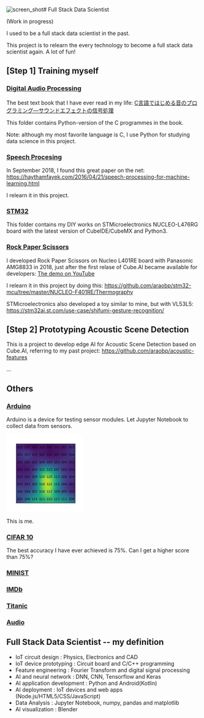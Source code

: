 ![screen_shot](https://github.com/araobp/full-stack-data-scientist/assets/11053654/8311c37c-8bb5-4550-ab3b-cb392abc971f)# Full Stack Data Scientist

(Work in progress)

I used to be a full stack data scientist in the past.

This project is to relearn the every technology to become a full stack data scientist again. A lot of fun!

## [Step 1] Training myself

### [Digital Audio Processing](DigitalAudioProcessing)

The best text book that I have ever read in my life: [C言語ではじめる音のプログラミング―サウンドエフェクトの信号処理](https://www.ohmsha.co.jp/book/9784274206504/)

This folder contains Python-version of the C programmes in the book.

Note: although my most favorite language is C, I use Python for studying data science in this project.

### [Speech Procesing](SpeechProcessing)

In September 2018, I found this great paper on the net: https://haythamfayek.com/2016/04/21/speech-processing-for-machine-learning.html

I relearn it in this project.

### [STM32](STM32)

This folder contains my DIY works on STMicroelectronics NUCLEO-L476RG board with the latest version of CubeIDE/CubeMX and Python3.

### [Rock Paper Scissors](RockPaperScissors)

I developed Rock Paper Scissors on Nucleo L401RE board with Panasonic AMG8833 in 2018, just after the first relase of Cube.AI became available for developers: [The demo on YouTube](https://www.youtube.com/shorts/d6OYSllaVEs)

I relearn it in this project by doing this: https://github.com/araobp/stm32-mcu/tree/master/NUCLEO-F401RE/Thermography

STMicroelectronics also developed a toy similar to mine, but with VL53L5: https://stm32ai.st.com/use-case/shifumi-gesture-recognition/

## [Step 2] Prototyping Acoustic Scene Detection

This is a project to develop edge AI for Acoustic Scene Detection based on Cube.AI, referring to my past project: https://github.com/araobp/acoustic-features

...

## Others

### [Arduino](Arduino)

Arduino is a device for testing sensor modules. Let Jupyter Notebook to collect data from sensors.

<img src='doc/me.jpg' width=200>

This is me.

### [CIFAR 10](CIFAR10)

The best accuracy I have ever achieved is 75%. Can I get a higher score than 75%?

### [MINIST](MNIST)

### [IMDb](IMDb)

### [Titanic](Titanic)

### [Audio](Audio)

## Full Stack Data Scientist -- my definition

- IoT circuit design : Physics, Electronics and CAD
- IoT device prototyping : Circuit board and C/C++ programming
- Feature engineering : Fourier Transform and digital signal processing
- AI and neural network : DNN, CNN, Tensorflow and Keras
- AI application development : Python and Android(Kotlin)
- AI deployment : IoT devices and web apps (Node.js/HTML5/CSS/JavaScript)
- Data Analysis : Jupyter Notebook, numpy, pandas and matplotlib
- AI visualization : Blender


